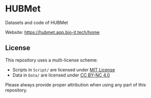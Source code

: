 # HUBMet
Datasets and code of HUBMet

Website: https://hubmet.app.bio-it.tech/home

## License

This repository uses a multi-license scheme:

- Scripts in `Script/` are licensed under [MIT License](Script/LICENSE)
- Data in `Data/` are licensed under [CC BY-NC 4.0](Data/LICENSE)

Please always provide proper attribution when using any part of this repository.
